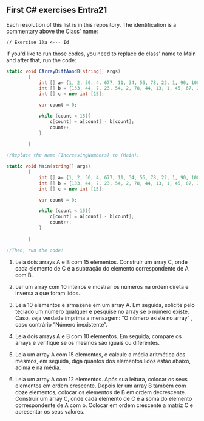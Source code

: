 ## First C# exercises Entra21

Each resolution of this list is in this repository. The identification is a commentary above the Class' name:

    // Exercise 1)a <--- Id

If you'd like to run those codes, you need to replace de class' name to Main and after that, run the code:

``` c#
static void CArrayDiffAandB(string[] args)
        {
            int [] a= {1, 2, 50, 4, 677, 11, 34, 56, 78, 22, 1, 90, 1083, 755, 32};
            int [] b = {133, 44, 7, 23, 54, 2, 78, 44, 13, 1, 45, 67, 21, 455, 45};
            int [] c = new int [15];

            var count = 0;

            while (count < 15){
                c[count] = a[count] - b[count];
                count++;
            }
    
        }

//Replace the name (IncreasingNumbers) to (Main):

static void Main(string[] args)
        {
            int [] a= {1, 2, 50, 4, 677, 11, 34, 56, 78, 22, 1, 90, 1083, 755, 32};
            int [] b = {133, 44, 7, 23, 54, 2, 78, 44, 13, 1, 45, 67, 21, 455, 45};
            int [] c = new int [15];

            var count = 0;

            while (count < 15){
                c[count] = a[count] - b[count];
                count++;
            }
    
        }

//Then, run the code!
```
1. Leia dois arrays A e B com 15 elementos. Construir um array C, onde cada elemento de C é a subtração do elemento correspondente de A com B.

2. Ler um array com 10 inteiros e mostrar os números na ordem direta e inversa a que foram lidos.

3. Leia 10 elementos e armazene em um array A. Em seguida, solicite pelo teclado um número qualquer e pesquise no array se o número existe. Caso, seja verdade imprima a mensagem: “O número existe no array” , caso contrário “Número inexistente”.

4. Leia dois arrays A e B com 10 elementos.  Em seguida, compare os arrays e verifique se os mesmos são iguais ou diferentes.

5. Leia um array A com 15 elementos, e calcule a média aritmética dos mesmos, em seguida, diga quantos dos elementos lidos estão abaixo, acima e na média.

6. Leia um array A com 12 elementos. Após sua leitura, colocar os seus elementos em
ordem crescente. Depois ler um array B também com doze elementos, colocar os elementos de B em ordem decrescente. Construir um array C, onde cada elemento de C é a soma do elemento correspondente de A com b. Colocar em ordem crescente a matriz
C e apresentar os seus valores.
